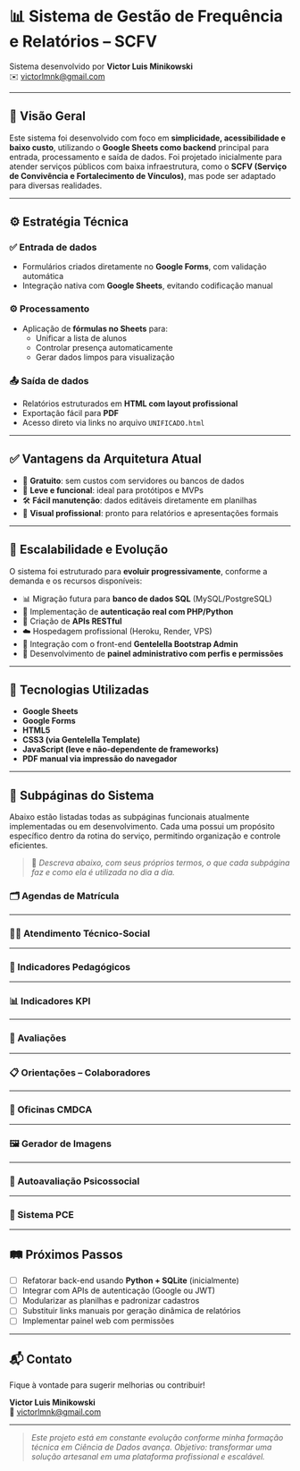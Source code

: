 # 📊 Sistema de Gestão de Frequência e Relatórios – SCFV

Sistema desenvolvido por **Victor Luis Minikowski**  
✉️ victorlmnk@gmail.com

---

## 🧠 Visão Geral

Este sistema foi desenvolvido com foco em **simplicidade, acessibilidade e baixo custo**, utilizando o **Google Sheets como backend** principal para entrada, processamento e saída de dados. Foi projetado inicialmente para atender serviços públicos com baixa infraestrutura, como o **SCFV (Serviço de Convivência e Fortalecimento de Vínculos)**, mas pode ser adaptado para diversas realidades.

---

## ⚙️ Estratégia Técnica

### ✅ Entrada de dados
- Formulários criados diretamente no **Google Forms**, com validação automática
- Integração nativa com **Google Sheets**, evitando codificação manual

### ⚙️ Processamento
- Aplicação de **fórmulas no Sheets** para:
  - Unificar a lista de alunos
  - Controlar presença automaticamente
  - Gerar dados limpos para visualização

### 📤 Saída de dados
- Relatórios estruturados em **HTML com layout profissional**
- Exportação fácil para **PDF**
- Acesso direto via links no arquivo `UNIFICADO.html`

---

## ✅ Vantagens da Arquitetura Atual

- 💸 **Gratuito**: sem custos com servidores ou bancos de dados
- 🚀 **Leve e funcional**: ideal para protótipos e MVPs
- 🛠️ **Fácil manutenção**: dados editáveis diretamente em planilhas
- 📄 **Visual profissional**: pronto para relatórios e apresentações formais

---

## 🔄 Escalabilidade e Evolução

O sistema foi estruturado para **evoluir progressivamente**, conforme a demanda e os recursos disponíveis:

- 📊 Migração futura para **banco de dados SQL** (MySQL/PostgreSQL)
- 🔐 Implementação de **autenticação real com PHP/Python**
- 🔗 Criação de **APIs RESTful**
- ☁️ Hospedagem profissional (Heroku, Render, VPS)
- 🔧 Integração com o front-end **Gentelella Bootstrap Admin**
- 👥 Desenvolvimento de **painel administrativo com perfis e permissões**

---

## 🧱 Tecnologias Utilizadas

- **Google Sheets**
- **Google Forms**
- **HTML5**
- **CSS3 (via Gentelella Template)**
- **JavaScript (leve e não-dependente de frameworks)**
- **PDF manual via impressão do navegador**

---

## 📄 Subpáginas do Sistema

Abaixo estão listadas todas as subpáginas funcionais atualmente implementadas ou em desenvolvimento. Cada uma possui um propósito específico dentro da rotina do serviço, permitindo organização e controle eficientes.  

> 🔧 *Descreva abaixo, com seus próprios termos, o que cada subpágina faz e como ela é utilizada no dia a dia.*

### 🗂️ Agendas de Matrícula
<!-- Descrição aqui -->

---

### 🧑‍⚕️ Atendimento Técnico-Social
<!-- Descrição aqui -->

---

### 📘 Indicadores Pedagógicos
<!-- Descrição aqui -->

---

### 📊 Indicadores KPI
<!-- Descrição aqui -->

---

### 📝 Avaliações
<!-- Descrição aqui -->

---

### 📋 Orientações – Colaboradores
<!-- Descrição aqui -->

---

### 🎨 Oficinas CMDCA
<!-- Descrição aqui -->

---

### 🖼️ Gerador de Imagens
<!-- Descrição aqui -->

---

### 🧠 Autoavaliação Psicossocial
<!-- Descrição aqui -->

---

### 🧾 Sistema PCE
<!-- Descrição aqui -->

---

## 🛤️ Próximos Passos

- [ ] Refatorar back-end usando **Python + SQLite** (inicialmente)
- [ ] Integrar com APIs de autenticação (Google ou JWT)
- [ ] Modularizar as planilhas e padronizar cadastros
- [ ] Substituir links manuais por geração dinâmica de relatórios
- [ ] Implementar painel web com permissões

---

## 📬 Contato

Fique à vontade para sugerir melhorias ou contribuir!

**Victor Luis Minikowski**  
📧 victorlmnk@gmail.com

---

> *Este projeto está em constante evolução conforme minha formação técnica em Ciência de Dados avança. Objetivo: transformar uma solução artesanal em uma plataforma profissional e escalável.*